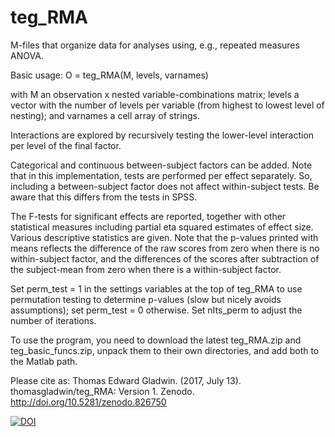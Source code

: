 # teg_RMA

M-files that organize data for analyses using, e.g., repeated measures ANOVA.

Basic usage: O = teg_RMA(M, levels, varnames)

with M an observation x nested variable-combinations matrix; levels a vector with the number of levels per variable (from highest to lowest level of nesting); and varnames a cell array of strings.

Interactions are explored by recursively testing the lower-level interaction per level of the final factor.

Categorical and continuous between-subject factors can be added. Note that in this implementation, tests are performed per effect separately. So, including a between-subject factor does not affect within-subject tests. Be aware that this differs from the tests in SPSS.

The F-tests for significant effects are reported, together with other statistical measures including partial eta squared estimates of effect size. Various descriptive statistics are given. Note that the p-values printed with means reflects the difference of the raw scores from zero when there is no within-subject factor, and the differences of the scores after subtraction of the subject-mean from zero when there is a within-subject factor.

Set perm_test = 1 in the settings variables at the top of teg_RMA to use permutation testing to determine p-values (slow but nicely avoids assumptions); set perm_test = 0 otherwise. Set nIts_perm to adjust the number of iterations. 

To use the program, you need to download the latest teg_RMA.zip and teg_basic_funcs.zip, unpack them to their own directories, and add both to the Matlab path.

Please cite as:
Thomas Edward Gladwin. (2017, July 13). thomasgladwin/teg_RMA: Version 1. Zenodo. http://doi.org/10.5281/zenodo.826750

<a href="https://doi.org/10.5281/zenodo.826750"><img src="https://zenodo.org/badge/DOI/10.5281/zenodo.826750.svg" alt="DOI"></a>
